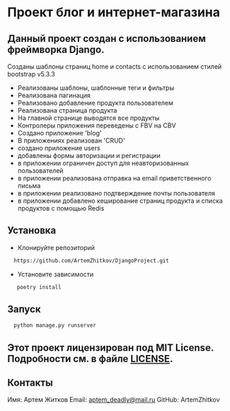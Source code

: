 # Проект блог и интернет-магазина

## Данный проект создан с использованием фреймворка Django.
Созданы шаблоны страниц home и contacts с использованием стилей bootstrap v5.3.3
* Реализованы шаблоны, шаблонные теги и фильтры
* Реализована пагинация
* Реализовано добавление продукта пользователем
* Реализована страница продукта
* На главной странице выводятся все продукты
* Контролеры приложения переведены с FBV на CBV
* Создано приложение 'blog' 
* В приложениях реализован 'CRUD'
* создано приложение users
* добавлены формы авторизации и регистрации
* в приложении ограничен доступ для неавторизованных пользователей
* в приложении реализована отправка на email приветственного письма 
* в приложении реализовано подтверждение почты пользователя
* в приложении добавлено кеширование страниц продукта и списка продуктов с помощью Redis
## Установка

* Клонируйте репозиторий

```bash
  https://github.com/ArtemZhitkov/DjangoProject.git
  ```

* Установите зависимости

```bash
   poetry install
```

## Запуск

```bash
  python manage.py runserver
```

## Этот проект лицензирован под MIT License. Подробности см. в файле [LICENSE](LICENSE.txt).

## Контакты

Имя: Артем Житков
Email: aptem_deadly@mail.ru
GitHub: ArtemZhitkov